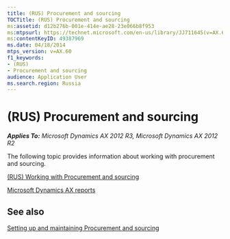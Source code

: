 ```yaml
---
title: (RUS) Procurement and sourcing
TOCTitle: (RUS) Procurement and sourcing
ms:assetid: d12b276b-001e-414e-ae28-23e066b8f953
ms:mtpsurl: https://technet.microsoft.com/en-us/library/JJ711645(v=AX.60)
ms:contentKeyID: 49387969
ms.date: 04/18/2014
mtps_version: v=AX.60
f1_keywords:
- (RUS)
- Procurement and sourcing
audience: Application User
ms.search.region: Russia
---
```


# (RUS) Procurement and sourcing 


_**Applies To:** Microsoft Dynamics AX 2012 R3, Microsoft Dynamics AX 2012 R2_

The following topic provides information about working with procurement and sourcing.

[(RUS) Working with Procurement and sourcing](rus-working-with-procurement-and-sourcing.md)

[Microsoft Dynamics AX reports](microsoft-dynamics-ax-reports.md)

## See also

[Setting up and maintaining Procurement and sourcing](setting-up-and-maintaining-procurement-and-sourcing.md)

  



